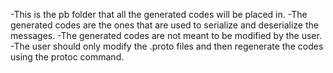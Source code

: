 -This is the pb folder that all the generated codes will be placed in. 
-The generated codes are the ones that are used to serialize and deserialize the messages. 
-The generated codes are not meant to be modified by the user. 
-The user should only modify the .proto files and then regenerate the codes using the protoc command.
